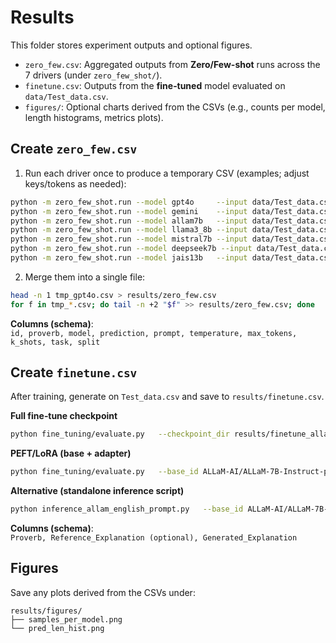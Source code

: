 # Results

This folder stores experiment outputs and optional figures.

- `zero_few.csv`: Aggregated outputs from **Zero/Few-shot** runs across the 7 drivers (under `zero_few_shot/`).
- `finetune.csv`: Outputs from the **fine‑tuned** model evaluated on `data/Test_data.csv`.
- `figures/`: Optional charts derived from the CSVs (e.g., counts per model, length histograms, metrics plots).

## Create `zero_few.csv`

1) Run each driver once to produce a temporary CSV (examples; adjust keys/tokens as needed):
```bash
python -m zero_few_shot.run --model gpt4o     --input data/Test_data.csv --output tmp_gpt4o.csv     --k 3 --temp 0.2 --max_new_tokens 64
python -m zero_few_shot.run --model gemini    --input data/Test_data.csv --output tmp_gemini.csv    --k 3
python -m zero_few_shot.run --model allam7b   --input data/Test_data.csv --output tmp_allam.csv     --k 2
python -m zero_few_shot.run --model llama3_8b --input data/Test_data.csv --output tmp_llama3.csv    --k 2
python -m zero_few_shot.run --model mistral7b --input data/Test_data.csv --output tmp_mistral.csv   --k 2
python -m zero_few_shot.run --model deepseek7b --input data/Test_data.csv --output tmp_deepseek.csv --k 2
python -m zero_few_shot.run --model jais13b   --input data/Test_data.csv --output tmp_jais.csv      --k 2
```

2) Merge them into a single file:
```bash
head -n 1 tmp_gpt4o.csv > results/zero_few.csv
for f in tmp_*.csv; do tail -n +2 "$f" >> results/zero_few.csv; done
```

**Columns (schema)**:  
`id, proverb, model, prediction, prompt, temperature, max_tokens, k_shots, task, split`

## Create `finetune.csv`

After training, generate on `Test_data.csv` and save to `results/finetune.csv`.

**Full fine‑tune checkpoint**
```bash
python fine_tuning/evaluate.py   --checkpoint_dir results/finetune_allam   --test_path data/Test_data.csv   --out_path results/finetune.csv   --max_new_tokens 256 --temperature 0.0
```

**PEFT/LoRA (base + adapter)**
```bash
python fine_tuning/evaluate.py   --base_id ALLaM-AI/ALLaM-7B-Instruct-preview   --adapter_dir results/finetune_allam_adapter   --test_path data/Test_data.csv   --out_path results/finetune.csv   --max_new_tokens 256 --temperature 0.0
```

**Alternative (standalone inference script)**
```bash
python inference_allam_english_prompt.py   --base_id ALLaM-AI/ALLaM-7B-Instruct-preview   --test_path data/Test_data.csv   --out_path results/finetune.csv   --max_new_tokens 256 --temperature 0.0
```

**Columns (schema)**:  
`Proverb, Reference_Explanation (optional), Generated_Explanation`

## Figures

Save any plots derived from the CSVs under:
```
results/figures/
├── samples_per_model.png
└── pred_len_hist.png
```
